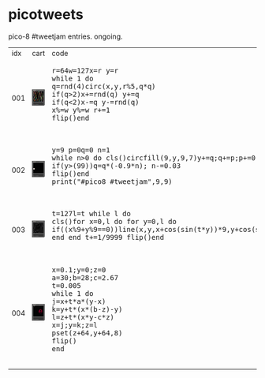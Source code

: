 # picotweets
pico-8 #tweetjam entries. ongoing.

<table>
	<tr>
		<td> idx </td> <td> cart </td> <td> code </td> <td> gif </td>
	</tr>
	<tr>
		<td> 001 </td> 
		<td> <img src="https://github.com/mattleblanc/picotweets/blob/master/001/001.png?raw=true"> </td>
		<td><pre lang="lua">
r=64w=127x=r y=r
while 1 do
q=rnd(4)circ(x,y,r%5,q*q)
if(q>2)x+=rnd(q) y+=q
if(q<2)x-=q y-=rnd(q)
x%=w y%=w r+=1
flip()end 
			</pre>
		</td>
		<td> <img src="https://github.com/mattleblanc/picotweets/blob/master/001/001.gif?raw=true"> </td>
	</tr>
	<tr>
		<td> 002 </td> 
		<td> <img src="https://github.com/mattleblanc/picotweets/blob/master/002/002.png?raw=true"> </td>
		<td><pre lang="lua">
y=9 p=0q=0 n=1
while n>0 do cls()circfill(9,y,9,7)y+=q;q+=p;p+=0.001
if(y>(99))q=q*(-0.9*n); n-=0.03
flip()end
print("#pico8 #tweetjam",9,9)
			</pre>
		</td>
		<td> <img src="https://github.com/mattleblanc/picotweets/blob/master/002/002.gif?raw=true"> </td>
	</tr>
	<tr>
		<td> 003 </td> 
		<td> <img src="https://github.com/mattleblanc/picotweets/blob/master/003/003.png?raw=true"> </td>
		<td><pre lang="lua">
t=127l=t while l do
cls()for x=0,l do for y=0,l do
if((x%9+y%9==0))line(x,y,x+cos(sin(t*y))*9,y+cos(sin(x*t))*9)
end end t+=1/9999 flip()end
			</pre>
		</td>
		<td> <img src="https://github.com/mattleblanc/picotweets/blob/master/003/003.gif?raw=true"> </td>
	</tr>
	<tr>
		<td> 004 </td> 
		<td> <img src="https://github.com/mattleblanc/picotweets/blob/master/004/004.png?raw=true"> </td>
		<td><pre lang="lua">
x=0.1;y=0;z=0
a=30;b=28;c=2.67
t=0.005
while 1 do
j=x+t*a*(y-x)
k=y+t*(x*(b-z)-y)
l=z+t*(x*y-c*z)
x=j;y=k;z=l
pset(z+64,y+64,8) 
flip()
end
			</pre>
		</td>
		<td> <img src="https://github.com/mattleblanc/picotweets/blob/master/004/004.gif?raw=true"> </td>
	</tr>
</table>
